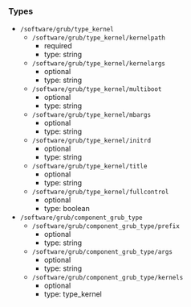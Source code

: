 ### Types

- `/software/grub/type_kernel`
    - `/software/grub/type_kernel/kernelpath`
        - required
        - type: string
    - `/software/grub/type_kernel/kernelargs`
        - optional
        - type: string
    - `/software/grub/type_kernel/multiboot`
        - optional
        - type: string
    - `/software/grub/type_kernel/mbargs`
        - optional
        - type: string
    - `/software/grub/type_kernel/initrd`
        - optional
        - type: string
    - `/software/grub/type_kernel/title`
        - optional
        - type: string
    - `/software/grub/type_kernel/fullcontrol`
        - optional
        - type: boolean
- `/software/grub/component_grub_type`
    - `/software/grub/component_grub_type/prefix`
        - optional
        - type: string
    - `/software/grub/component_grub_type/args`
        - optional
        - type: string
    - `/software/grub/component_grub_type/kernels`
        - optional
        - type: type_kernel

